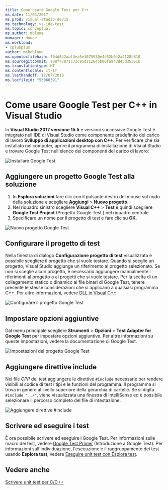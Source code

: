 ```yaml
---
title: Come usare Google Test per C++
ms.date: 11/04/2017
ms.prod: visual-studio-dev15
ms.technology: vs-ide-test
ms.topic: conceptual
ms.author: mblome
manager: douge
ms.workload:
- cplusplus
author: mikeblome
ms.openlocfilehash: 704d842aaf3ea5e3075939e4d52b042a4128b810
ms.sourcegitcommit: 708f77071c73c95d212645b00fa943d45d35361b
ms.translationtype: HT
ms.contentlocale: it-IT
ms.lasthandoff: 12/07/2018
ms.locfileid: "53060391"
---
```

# <a name="how-to-use-google-test-for-c-in-visual-studio"></a>Come usare Google Test per C++ in Visual Studio
In **Visual Studio 2017 versione 15.5** e versioni successive Google Test è integrato nell'IDE di Visual Studio come componente predefinito del carico di lavoro **Sviluppo di applicazioni desktop con C++**. Per verificare che sia installato nel computer, aprire il programma di installazione di Visual Studio e trovare Google Test nell'elenco dei componenti del carico di lavoro:

![Installare Google Test](media/cpp-google-component.png)

## <a name="add-a-google-test-project-to-the-solution"></a>Aggiungere un progetto Google Test alla soluzione
1. In **Esplora soluzioni** fare clic con il pulsante destro del mouse sul nodo della soluzione e scegliere **Aggiungi** > **Nuovo progetto**.
2. Nel riquadro sinistro scegliere **Visual C++** > **Test** e quindi scegliere **Google Test Project** (Progetto Google Test ) nel riquadro centrale.
3. Specificare un nome per il progetto di test e fare clic su **OK**.

![Nuovo progetto Google Test](media/cpp-gtest-new-project.png)

## <a name="configure-the-test-project"></a>Configurare il progetto di test
Nella finestra di dialogo **Configurazione progetto di test** visualizzata è possibile scegliere il progetto che si vuole testare. Quando si sceglie un progetto, Visual Studio aggiunge un riferimento al progetto selezionato. Se non si sceglie alcun progetto, è necessario aggiungere manualmente i riferimenti al progetto o ai progetti che si vuole testare. Per la scelta di un collegamento statico o dinamico ai file binari di Google Test, tenere presente le stesse considerazioni che si applicano a qualsiasi programma C++. Per altre informazioni, vedere [DLL in Visual C++](/cpp/build/dlls-in-visual-cpp).

 ![Configurare il progetto Google Test](media/cpp-gtest-config.png)

## <a name="set-additional-options"></a>Impostare opzioni aggiuntive
Dal menu principale scegliere **Strumenti** > **Opzioni** > **Test Adapter for Google Test** per impostare opzioni aggiuntive. Per altre informazioni su queste impostazioni, vedere la documentazione di Google Test.

 ![Impostazioni del progetto Google Test](media/cpp-gtest-settings.png)

## <a name="add-include-directives"></a>Aggiungere direttive include
Nel file *CPP* del test aggiungere le direttive `#include` necessarie per rendere visibili al codice di test i tipi e le funzioni del programma. Il programma si trova in genere al livello superiore della gerarchia di cartelle. Se si digita `#include "../"`, viene visualizzata una finestra di IntelliSense ed è possibile selezionare il percorso completo del file di intestazione.

![Aggiungere direttive #include](media/cpp-gtest-includes.png)

## <a name="write-and-run-tests"></a>Scrivere ed eseguire i test
È ora possibile scrivere ed eseguire i Google Test. Per informazioni sulle macro dei test, vedere [Google Test Primer](https://github.com/google/googletest/blob/master/googletest/docs/primer.md) (Introduzione a Google Test). Per informazioni sull'individuazione, l'esecuzione e il raggruppamento dei test usando **Esplora test**, vedere [Eseguire unit test con Esplora test](run-unit-tests-with-test-explorer.md).

## <a name="see-also"></a>Vedere anche
[Scrivere unit test per C/C++](writing-unit-tests-for-c-cpp.md)
